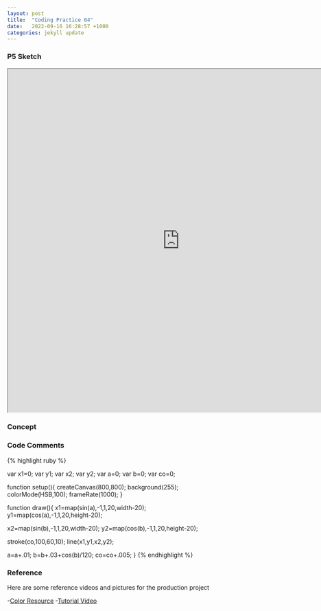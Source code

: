 ```yaml
---
layout: post
title:  "Coding Practice 04"
date:   2022-09-16 16:28:57 +1000
categories: jekyll update
---
```

### P5 Sketch
<iframe width=800 height=800 src="https://editor.p5js.org/GuiGui0v0/full/MLtknlFC3"></iframe>

### Concept  

### Code Comments

{% highlight ruby %}

var x1=0;
var y1;
var x2;
var y2;
var a=0;
var b=0;
var co=0;

function setup(){
  createCanvas(800,800);
  background(255);
  colorMode(HSB,100);
  frameRate(1000);
}

function draw(){
  x1=map(sin(a),-1,1,20,width-20);
  y1=map(cos(a),-1,1,20,height-20);
  
  x2=map(sin(b),-1,1,20,width-20);
  y2=map(cos(b),-1,1,20,height-20);
  
  stroke(co,100,60,10);
  line(x1,y1,x2,y2);
  
  a=a+.01;
  b=b+.03+cos(b)/120;
  co=co+.005;
}
{% endhighlight %}

### Reference
Here are some reference videos and pictures for the production project

-[Color Resource](https://www.w3schools.com/colors/colors_groups.asp)
-[Tutorial Video](https://www.youtube.com/watch?v=9LLFt80_unY&list=PLA4rGu8NPxE_VigzfGujzrJf9LZv7tx_I&index=14)

